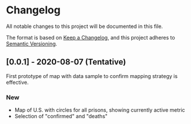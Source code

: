 # Changelog

All notable changes to this project will be documented in this file.

The format is based on [Keep a Changelog](https://keepachangelog.com/en/1.0.0/),
and this project adheres to [Semantic Versioning](https://semver.org/spec/v2.0.0.html).

## [0.0.1] - 2020-08-07 (Tentative)

First prototype of map with data sample to confirm mapping strategy is effective.

### New

- Map of U.S. with circles for all prisons, showing currently active metric
- Selection of "confirmed" and "deaths"
